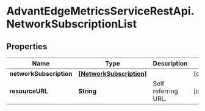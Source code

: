 # AdvantEdgeMetricsServiceRestApi.NetworkSubscriptionList

## Properties
Name | Type | Description | Notes
------------ | ------------- | ------------- | -------------
**networkSubscription** | [**[NetworkSubscription]**](NetworkSubscription.md) |  | [optional] 
**resourceURL** | **String** | Self referring URL. | [optional] 


